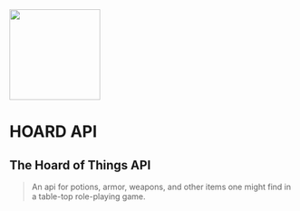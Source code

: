 <img src="https://cdn.rawgit.com/punkty/hoardapi/master/hoardAPIicon_animated.svg" width="160px" />

# HOARD API

## The Hoard of Things API
>An api for potions, armor, weapons, and other items one might find in a table-top role-playing game.



